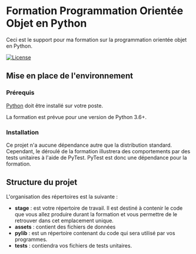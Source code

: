 # Formation Programmation Orientée Objet en Python

Ceci est le support pour ma formation sur la programmation orientée objet en
Python.

[![License](https://img.shields.io/github/license/darko-itpro/training-python.svg?style=plastic)](https://github.com/darko-itpro/training-python/blob/master/LICENSE)

## Mise en place de l'environnement
### Prérequis
[Python](https://www.python.org) doit être installé sur votre poste.

La formation est prévue pour une version de Python 3.6+.

### Installation
Ce projet n'a aucune dépendance autre que la distribution standard. Cependant,
le déroulé de la formation illustrera des comportements par des tests
unitaires à l'aide de PyTest. PyTest est donc une dépendance pour la formation.

## Structure du projet
L'organisation des répertoires est la suivante :
 * **stage** : est votre répertoire de travail. Il est destiné à contenir le
 code que vous allez produire durant la formation et vous permettre de le
 retrouver dans cet emplacement unique.
 * **assets** : contient des fichiers de données
 * **pylib** : est un répertoire contenant du code qui sera utilisé par vos
 programmes.
 * **tests** : contiendra vos fichiers de tests unitaires.
